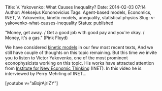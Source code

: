 Title: V. Yakovenko: What Causes Inequality?
Date: 2014-02-03 07:14
Author: Aleksejus Kononovicius
Tags: Agent-based models, Economics, INET, V. Yakovenko, kinetic models, unequality, statistical physics
Slug: v-yakovenko-what-causes-inequality
Status: published

"Money, get away. / Get a good job with
good pay and you're okay. / Money, it's a gas." (Pink Floyd)

We have considered [kinetic
models](/tag/kinetic-models) in our few most
recent texts, And we still have couple of thoughts on this topic
remaining. But this time we invite you to listen to Victor Yakovenko,
one of the most prominent econophysicists working on this topic. His
works have attracted attention from [Institute for New Economic
Thinking](http://ineteconomics.org) (INET). In this video he is
interviewed by Perry Mehrling of INET...<!--more-->

[youtube v="aBxjrAjrIZY"]
